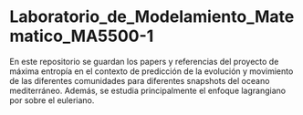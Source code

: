# Laboratorio_de_Modelamiento_Matematico_MA5500-1
En este repositorio se guardan los papers y referencias del proyecto de máxima entropía en el contexto de predicción de la evolución y movimiento de las diferentes comunidades para diferentes snapshots del oceano mediterráneo. Además, se estudia principalmente el enfoque lagrangiano por sobre el euleriano.
